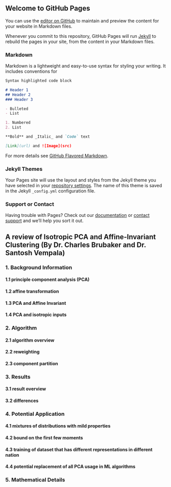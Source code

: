 ## Welcome to GitHub Pages

You can use the [editor on GitHub](https://github.com/DanielWang2029/Comp_Sci-496-Final-Report/edit/main/README.md) to maintain and preview the content for your website in Markdown files.

Whenever you commit to this repository, GitHub Pages will run [Jekyll](https://jekyllrb.com/) to rebuild the pages in your site, from the content in your Markdown files.

### Markdown

Markdown is a lightweight and easy-to-use syntax for styling your writing. It includes conventions for

```markdown
Syntax highlighted code block

# Header 1
## Header 2
### Header 3

- Bulleted
- List

1. Numbered
2. List

**Bold** and _Italic_ and `Code` text

[Link](url) and ![Image](src)
```

For more details see [GitHub Flavored Markdown](https://guides.github.com/features/mastering-markdown/).

### Jekyll Themes

Your Pages site will use the layout and styles from the Jekyll theme you have selected in your [repository settings](https://github.com/DanielWang2029/Comp_Sci-496-Final-Report/settings/pages). The name of this theme is saved in the Jekyll `_config.yml` configuration file.

### Support or Contact

Having trouble with Pages? Check out our [documentation](https://docs.github.com/categories/github-pages-basics/) or [contact support](https://support.github.com/contact) and we’ll help you sort it out.


## A review of Isotropic PCA and Affine-Invariant Clustering (By Dr. Charles Brubaker and Dr. Santosh Vempala)


### 1. Background Information


#### 1.1 principle component analysis (PCA)


#### 1.2 affine transformation


#### 1.3 PCA and Affine Invariant


#### 1.4 PCA and isotropic inputs


### 2. Algorithm


#### 2.1 algorithm overview


#### 2.2 reweighting


#### 2.3 component partition


### 3. Results


#### 3.1 result overview


#### 3.2 differences


### 4. Potential Application


#### 4.1 mixtures of distributions with mild properties


#### 4.2 bound on the first few moments


#### 4.3 training of dataset that has different representations in different nation


#### 4.4 potential replacement of all PCA usage in ML algorithms


### 5. Mathematical Details
